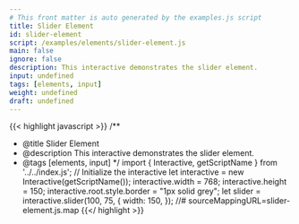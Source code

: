 ```yaml
---
# This front matter is auto generated by the examples.js script
title: Slider Element
id: slider-element
script: /examples/elements/slider-element.js
main: false
ignore: false
description: This interactive demonstrates the slider element.
input: undefined
tags: [elements, input]
weight: undefined
draft: undefined
---
```


{{< highlight javascript >}}
/**
* @title Slider Element
* @description This interactive demonstrates the slider element.
* @tags [elements, input]
*/
import { Interactive, getScriptName } from '../../index.js';
// Initialize the interactive
let interactive = new Interactive(getScriptName());
interactive.width = 768;
interactive.height = 150;
interactive.root.style.border = "1px solid grey";
let slider = interactive.slider(100, 75, {
    width: 150,
});
//# sourceMappingURL=slider-element.js.map
{{</ highlight >}}

